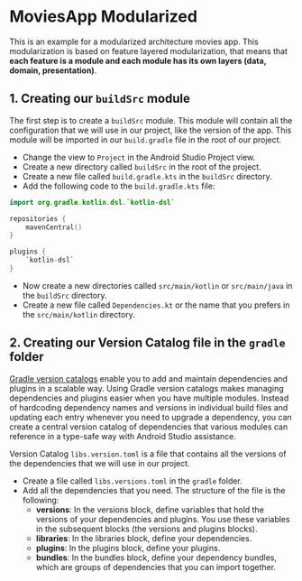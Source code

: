 # MoviesApp Modularized

This is an example for a modularized architecture movies app. This modularization is based on feature layered modularization, that means that **each feature is a module and each module has its own layers (data, domain, presentation)**.

## 1. Creating our `buildSrc` module

The first step is to create a `buildSrc` module. This module will contain all the configuration that we will use in our project, like the version of the app. This module will be imported in our `build.gradle` file in the root of our project.

- Change the view to `Project` in the Android Studio Project view.
- Create a new directory called `buildSrc` in the root of the project.
- Create a new file called `build.gradle.kts` in the `buildSrc` directory.
- Add the following code to the `build.gradle.kts` file:

```kotlin
import org.gradle.kotlin.dsl.`kotlin-dsl`

repositories {
    mavenCentral()
}

plugins {
    `kotlin-dsl`
}
```

- Now create a new directories called `src/main/kotlin` or `src/main/java` in the `buildSrc` directory.
- Create a new file called `Dependencies.kt` or the name that you prefers in the `src/main/kotlin` directory.


## 2. Creating our Version Catalog file in the `gradle` folder

[Gradle version catalogs](https://developer.android.com/build/migrate-to-catalogs) enable you to add and maintain dependencies and plugins in a scalable way. Using Gradle version catalogs makes managing dependencies and plugins easier when you have multiple modules. Instead of hardcoding dependency names and versions in individual build files and updating each entry whenever you need to upgrade a dependency, you can create a central version catalog of dependencies that various modules can reference in a type-safe way with Android Studio assistance.

Version Catalog `libs.version.toml` is a file that contains all the versions of the dependencies that we will use in our project.

- Create a file called `libs.versions.toml` in the `gradle` folder.
- Add all the dependencies that you need. The structure of the file is the following:
    - **versions**: In the versions block, define variables that hold the versions of your dependencies and plugins. You use these variables in the subsequent blocks (the versions and plugins blocks).
    - **libraries**: In the libraries block, define your dependencies.
    - **plugins**: In the plugins block, define your plugins.
    - **bundles**: In the bundles block, define your dependency bundles, which are groups of dependencies that you can import together.
